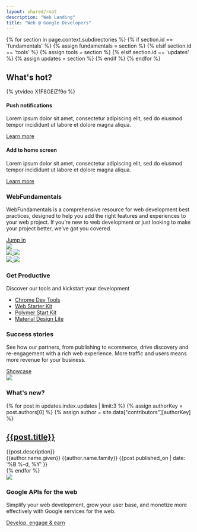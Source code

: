 ```yaml
---
layout: shared/root
description: "Web Landing"
title: "Web @ Google Developers"
---
```

{% for section in page.context.subdirectories %}
  {% if section.id == 'fundamentals' %}
    {% assign fundamentals = section %}
  {% elsif section.id == 'tools' %}
    {% assign tools = section %}
  {% elsif section.id == 'updates' %}
    {% assign updates = section %}
  {% endif %}
{% endfor %}

<div class="wf-subheading" hidden>
  <div class="page-content mdl-grid">
    <div class="mdl-cell mdl-cell--12-col wf-showcase__title">
      <h2>Next Generation Web</h2>
      <p class="mdl-typography--font-light">
        The average user visits 100+ sites per month on the mobile web -
        will yours be one of them?
      </p>
    </div>
  </div>
</div>

<div class="wf-subheading" hidden>
  <div class="page-content mdl-grid">
    <div class="mdl-cell mdl-cell--6-col mdl-cell--4-col-tablet wf-showcase__title">
      <h2>Next Generation Web</h2>
      <p class="mdl-typography--font-light">
        The average user visits 100+ sites per month on the mobile web - will yours be one of them?
      </p>
    </div>
    <div class="mdl-cell mdl-cell--6-col mdl-cell--4-col-tablet mdl-cell--hide-phone">
      <img src="/web/imgs/landing-devices.png">
    </div>
  </div>
</div>


<div class="wf-landing-section">
  <div class="page-content mdl-grid">
    <h2 class="mdl-cell mdl-cell--12-col">
      What's hot?
    </h2>
    <div class="mdl-cell mdl-cell--6-col mdl-cell--4-col-tablet">
      {% ytvideo X1F8GEiZf9o %}
    </div>
    <div class="mdl-cell mdl-cell--6-col mdl-cell--4-col-tablet">
      <div class="wf-landing-whatsnew">
        <h4>Push notifications</h4>
        <p>
          Lorem ipsum dolor sit amet, consectetur adipiscing elit, sed do
          eiusmod tempor incididunt ut labore et dolore magna aliqua.
        </p>
        <a href="/web/fundamentals/">Learn more</a>
      </div>
      <div class="wf-landing-whatsnew">
        <h4>Add to home screen</h4>
        <p>
          Lorem ipsum dolor sit amet, consectetur adipiscing elit, sed do
          eiusmod tempor incididunt ut labore et dolore magna aliqua.
        </p>
        <a href="/web/fundamentals/">Learn more</a>
      </div>
    </div>
  </div>
</div>


<div class="wf-landing-section wf-secondaryheading">
  <div class="page-content mdl-grid">
    <div class="mdl-cell mdl-cell--6-col mdl-cell--4-col-tablet">
      <h3>Web<b>Fundamentals</b></h3>
      <p>
        WebFundamentals is a comprehensive resource for web development best
        practices, designed to help you add the right features and experiences
        to your web project. If you’re new to web development or just looking
        to make your project better, we’ve got you covered.
      </p>
      <a href="/web/fundamentals/">Jump in</a>
    </div>
    <div class="mdl-cell mdl-cell--6-col mdl-cell--4-col-tablet">
      <img src="/web/imgs/dgc-web-w1x.jpg">
    </div>
  </div>
</div>

<div class="wf-landing-section wf-landing-tools">
  <div class="page-content mdl-grid">
    <div class="mdl-cell mdl-cell--3-col mdl-cell--2-col-tablet mdl-cell--hide-phone">
      <a href="/web/tools/chrome-devtools/">
        <img class="wf-landing-tool-img" src="/web/tools/imgs/chrome-devtools.png">
      </a>
      <a href="/web/tools/starter-kit/">
        <img class="wf-landing-tool-img" src="/web/tools/starter-kit/images/thumb.jpg">
      </a>
    </div>
    <div class="mdl-cell mdl-cell--3-col mdl-cell--2-col-tablet mdl-cell--hide-phone">
      <a href="/web/tools/polymer-starter-kit/">
        <img class="wf-landing-tool-img" src="/web/tools/polymer-starter-kit/thumb.jpg">
      </a>
      <a href="http://www.getmdl.io/">
        <img class="wf-landing-tool-img" src="/web/tools/imgs/mdl-thumb.png">
      </a>
    </div>
    <div class="mdl-cell mdl-cell--6-col mdl-cell--4-col-tablet">
      <h3>Get Productive</h3>
      <p>Discover our tools and kickstart your development</p>
      <ul>
        <li><a href="/web/tools/chrome-devtools/">Chrome Dev Tools</a></li>
        <li><a href="/web/tools/starter-kit/">Web Starter Kit</a></li>
        <li><a href="/web/tools/polymer-starter-kit/">Polymer Start Kit</a></li>
        <li><a href="http://www.getmdl.io/">Material Design Lite</a></li>
      </ul>
    </div>
  </div>
</div>

<div class="wf-landing-section wf-landing-casestudies wf-secondaryheading">
  <div class="page-content mdl-grid">
    <div class="mdl-cell mdl-cell--6-col mdl-cell--4-col-tablet">
      <h3>Success stories</h3>
      <p>
        See how our partners, from publishing to ecommerce, drive discovery
        and re-engagement with a rich web experience. More traffic and users
        means more revenue for your business.
      </p>
      <a href="/web/showcase/">Showcase</a>
    </div>
    <div class="mdl-cell mdl-cell--6-col mdl-cell--4-col-tablet">
      <img src="https://placehold.it/500x250">
    </div>
  </div>
</div>

<div class="wf-landing-section wf-landing-update">
  <div class="page-content mdl-grid">
    <h3 class="mdl-cell mdl-cell--12-col">What's new?</h3>
    {% for post in updates.index.updates | limit:3 %}
    {% assign authorKey = post.authors[0] %}
    {% assign author = site.data["contributors"][authorKey] %}
    <div class="mdl-cell mdl-cell--4-col mdl-card mdl-shadow--2dp wf-card">
      <a style="background-image:url({{post.featured_image}})" class="mdl-card__title" href="{{post.relativeUrl}}">
        <div>
          <h2 class="mdl-card__title-text">{{post.title}}</h2>
        </div>
      </a>
      <div class="mdl-card__supporting-text">
        <span>{{post.description}}</span>
      </div>
      <div class="mdl-card__actions mdl-card--border wf-update-card--actions">
        <span class="wf-update-card--author">
          {{author.name.given}} {{author.name.family}}
        </span>
        <span class="wf-update-card--date">
          {{post.published_on | date: '%B %-d, %Y' }}
        </span>
      </div>
      <div class="mdl-card__menu">
      </div>
    </div>
    {% endfor %}
  </div>
</div>

<div class="wf-landing-section wf-landing-gmp wf-secondaryheading">
  <div class="page-content mdl-grid">
    <div class="mdl-cell mdl-cell--6-col mdl-cell--4-col-tablet mdl-cell--hide-phone">
      <img src="https://placehold.it/500x250">
    </div>
    <div class="mdl-cell mdl-cell--6-col mdl-cell--4-col-tablet">
      <h3>Google APIs for the web</h3>
      <p>
        Simplify your web development, grow your user base, and monetize more
        effectively with Google services for the web.
      </p>
      <a href="#">Develop, engage &amp; earn</a>
    </div>
  </div>
</div>
